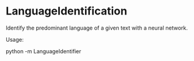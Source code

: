 # LanguageIdentification
Identify the predominant language of a given text with a neural network.

Usage:

python -m LanguageIdentifier
